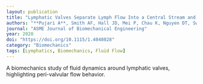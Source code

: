 ```yaml
---
layout: publication
title: "Lymphatic Valves Separate Lymph Flow Into a Central Stream and a Slow-Moving Peri-Valvular Milieu"
authors: "**Pujari A**, Smith AF, Hall JD, Mei P, Chau K, Nguyen DT, Sweet DT, Jiménez JM"
journal: "ASME Journal of Biomechanical Engineering"
year: 2020
doi: "https://doi.org/10.1115/1.4048028"
category: "Biomechanics"
tags: [Lymphatics, Biomechanics, Fluid Flow]
---
```


A biomechanics study of fluid dynamics around lymphatic valves, highlighting peri-valvular flow behavior.